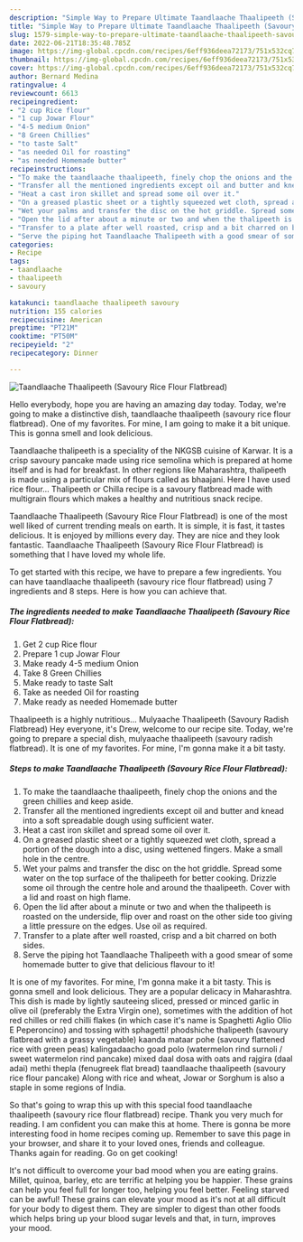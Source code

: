 ```yaml
---
description: "Simple Way to Prepare Ultimate Taandlaache Thaalipeeth (Savoury Rice Flour Flatbread)"
title: "Simple Way to Prepare Ultimate Taandlaache Thaalipeeth (Savoury Rice Flour Flatbread)"
slug: 1579-simple-way-to-prepare-ultimate-taandlaache-thaalipeeth-savoury-rice-flour-flatbread
date: 2022-06-21T18:35:48.785Z
image: https://img-global.cpcdn.com/recipes/6eff936deea72173/751x532cq70/taandlaache-thaalipeeth-savoury-rice-flour-flatbread-recipe-main-photo.jpg
thumbnail: https://img-global.cpcdn.com/recipes/6eff936deea72173/751x532cq70/taandlaache-thaalipeeth-savoury-rice-flour-flatbread-recipe-main-photo.jpg
cover: https://img-global.cpcdn.com/recipes/6eff936deea72173/751x532cq70/taandlaache-thaalipeeth-savoury-rice-flour-flatbread-recipe-main-photo.jpg
author: Bernard Medina
ratingvalue: 4
reviewcount: 6613
recipeingredient:
- "2 cup Rice flour"
- "1 cup Jowar Flour"
- "4-5 medium Onion"
- "8 Green Chillies"
- "to taste Salt"
- "as needed Oil for roasting"
- "as needed Homemade butter"
recipeinstructions:
- "To make the taandlaache thaalipeeth, finely chop the onions and the green chillies and keep aside."
- "Transfer all the mentioned ingredients except oil and butter and knead into a soft spreadable dough using sufficient water."
- "Heat a cast iron skillet and spread some oil over it."
- "On a greased plastic sheet or a tightly squeezed wet cloth, spread a portion of the dough into a disc, using wettened fingers. Make a small hole in the centre."
- "Wet your palms and transfer the disc on the hot griddle. Spread some water on the top surface of the thalipeeth for better cooking. Drizzle some oil through the centre hole and around the thaalipeeth. Cover with a lid and roast on high flame."
- "Open the lid after about a minute or two and when the thalipeeth is roasted on the underside, flip over and roast on the other side too giving a little pressure on the edges. Use oil as required."
- "Transfer to a plate after well roasted, crisp and a bit charred on both sides."
- "Serve the piping hot Taandlaache Thalipeeth with a good smear of some homemade butter to give that delicious flavour to it!"
categories:
- Recipe
tags:
- taandlaache
- thaalipeeth
- savoury

katakunci: taandlaache thaalipeeth savoury 
nutrition: 155 calories
recipecuisine: American
preptime: "PT21M"
cooktime: "PT50M"
recipeyield: "2"
recipecategory: Dinner

---
```



![Taandlaache Thaalipeeth (Savoury Rice Flour Flatbread)](https://img-global.cpcdn.com/recipes/6eff936deea72173/751x532cq70/taandlaache-thaalipeeth-savoury-rice-flour-flatbread-recipe-main-photo.jpg)

Hello everybody, hope you are having an amazing day today. Today, we're going to make a distinctive dish, taandlaache thaalipeeth (savoury rice flour flatbread). One of my favorites. For mine, I am going to make it a bit unique. This is gonna smell and look delicious.

Taandlaache thalipeeth is a speciality of the NKGSB cuisine of Karwar. It is a crisp savoury pancake made using rice semolina which is prepared at home itself and is had for breakfast. In other regions like Maharashtra, thalipeeth is made using a particular mix of flours called as bhaajani. Here I have used rice flour… Thalipeeth or Chilla recipe is a savoury flatbread made with multigrain flours which makes a healthy and nutritious snack recipe.

Taandlaache Thaalipeeth (Savoury Rice Flour Flatbread) is one of the most well liked of current trending meals on earth. It is simple, it is fast, it tastes delicious. It is enjoyed by millions every day. They are nice and they look fantastic. Taandlaache Thaalipeeth (Savoury Rice Flour Flatbread) is something that I have loved my whole life.


To get started with this recipe, we have to prepare a few ingredients. You can have taandlaache thaalipeeth (savoury rice flour flatbread) using 7 ingredients and 8 steps. Here is how you can achieve that.

<!--inarticleads1-->

##### The ingredients needed to make Taandlaache Thaalipeeth (Savoury Rice Flour Flatbread):

1. Get 2 cup Rice flour
1. Prepare 1 cup Jowar Flour
1. Make ready 4-5 medium Onion
1. Take 8 Green Chillies
1. Make ready to taste Salt
1. Take as needed Oil for roasting
1. Make ready as needed Homemade butter


Thaalipeeth is a highly nutritious… Mulyaache Thaalipeeth (Savoury Radish Flatbread) Hey everyone, it&#39;s Drew, welcome to our recipe site. Today, we&#39;re going to prepare a special dish, mulyaache thaalipeeth (savoury radish flatbread). It is one of my favorites. For mine, I&#39;m gonna make it a bit tasty. 

<!--inarticleads2-->

##### Steps to make Taandlaache Thaalipeeth (Savoury Rice Flour Flatbread):

1. To make the taandlaache thaalipeeth, finely chop the onions and the green chillies and keep aside.
1. Transfer all the mentioned ingredients except oil and butter and knead into a soft spreadable dough using sufficient water.
1. Heat a cast iron skillet and spread some oil over it.
1. On a greased plastic sheet or a tightly squeezed wet cloth, spread a portion of the dough into a disc, using wettened fingers. Make a small hole in the centre.
1. Wet your palms and transfer the disc on the hot griddle. Spread some water on the top surface of the thalipeeth for better cooking. Drizzle some oil through the centre hole and around the thaalipeeth. Cover with a lid and roast on high flame.
1. Open the lid after about a minute or two and when the thalipeeth is roasted on the underside, flip over and roast on the other side too giving a little pressure on the edges. Use oil as required.
1. Transfer to a plate after well roasted, crisp and a bit charred on both sides.
1. Serve the piping hot Taandlaache Thalipeeth with a good smear of some homemade butter to give that delicious flavour to it!


It is one of my favorites. For mine, I&#39;m gonna make it a bit tasty. This is gonna smell and look delicious. They are a popular delicacy in Maharashtra. This dish is made by lightly sauteeing sliced, pressed or minced garlic in olive oil (preferably the Extra Virgin one), sometimes with the addition of hot red chilles or red chilli flakes (in which case it&#39;s name is Spaghetti Aglio Olio E Peperoncino) and tossing with sphagetti! phodshiche thalipeeth (savoury flatbread with a grassy vegetable) kaanda mataar pohe (savoury flattened rice with green peas) kalingadaacho goad polo (watermelon rind surnoli / sweet watermelon rind pancake) mixed daal dosa with oats and rajgira (daal adai) methi thepla (fenugreek flat bread) taandlaache thaalipeeth (savoury rice flour pancake) Along with rice and wheat, Jowar or Sorghum is also a staple in some regions of India. 

So that's going to wrap this up with this special food taandlaache thaalipeeth (savoury rice flour flatbread) recipe. Thank you very much for reading. I am confident you can make this at home. There is gonna be more interesting food in home recipes coming up. Remember to save this page in your browser, and share it to your loved ones, friends and colleague. Thanks again for reading. Go on get cooking!

It's not difficult to overcome your bad mood when you are eating grains. Millet, quinoa, barley, etc are terrific at helping you be happier. These grains can help you feel full for longer too, helping you feel better. Feeling starved can be awful! These grains can elevate your mood as it's not at all difficult for your body to digest them. They are simpler to digest than other foods which helps bring up your blood sugar levels and that, in turn, improves your mood.
